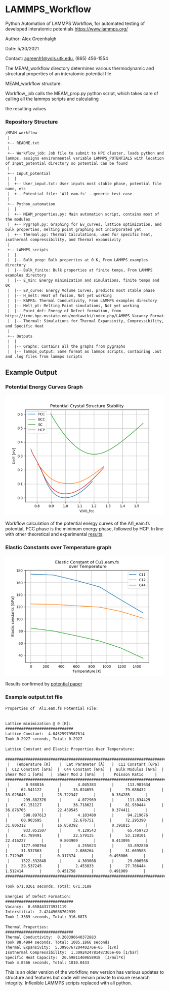 # LAMMPS_Workflow
Python Automation of LAMMPS Workflow, for automated testing of developed interatomic potentials
https://www.lammps.org/

Author: Alex Greenhalgh

Date: 5/30/2021

Contact: agreenh1@vols.utk.edu, (865) 456-1554
 

The MEAM_workflow directory determines various thermodynamic and structural properties of an interatomic potential file

MEAM_workflow structure:

Workflow_job calls the MEAM_prop.py python script, which takes care of calling all the lammps scripts and calculating 

the resulting values

### Repository Structure
```
/MEAM_workflow
 |
 +-- README.txt
 |    
 +-- Workflow_job: Job file to submit to HPC cluster, loads python and lammps, assigns environmental variable LAMMPS_POTENTIALS with location of Input_potential directory so potential can be found
 |     
 +-- Input_potential
 |  |  
 |  +-- User_input.txt: User inputs most stable phase, potential file name, etc
 |  +-- Potential_file: 'Al1_eam.fs' - generic test case
 |    
 +-- Python_automation
 |  |  
 |  +-- MEAM_properties.py: Main automation script, contains most of the modules
 |  +-- Pygraph.py: Graphing for Ev_curves, lattice optimization, and bulk properties, melting point graphing not incorporated yet
 |  +-- Thermal.py: Thermal Calculations, used for specific heat, isothermal compressibility, and Thermal expansivity
 |    
 +-- LAMMPS_scripts
 |  |  
 |  |-- Bulk_prop: Bulk properties at 0 K, From LAMMPS examples directory
 |  |-- Bulk_finite: Bulk properties at finite temps, From LAMMPS examples directory
 |  |-- E_min: Energy minimization and simulations, finite temps and 0K 
 |  |-- EV_curve: Energy Volume Curves, predicts most stable phase
 |  |-- H_melt: Heat of fusion, Not yet working
 |  |-- KAPPA: Thermal Conductivity, From LAMMPS examples directory
 |  |-- Melt_pt: Melting Point simulations, Not yet working
 |  |-- Point_def: Energy of Defect formation, from https://icme.hpc.msstate.edu/mediawiki/index.php/LAMMPS_Vacancy_Formation_Energy.html
 |  |-- Thermal: Simulations for Thermal Expansivity, Compressibility, and Specific Heat
 |    
 +-- Outputs
 |  |  
 |  |-- Graphs: Contains all the graphs from pygraphs
 |  |-- lammps_output: Same format as lammps scripts, containing .out and .log files from lammps scripts
```


## Example Output

### Potential Energy Curves Graph
![Ev curve](/Outputs/Graphs/Ev_Curves.png)

Workflow calculation of the potential energy curves of the Al1_eam.fs potential, FCC phase is the minimum energy phase, followed by HCP. In line with other theoretical and experimental [results](https://www.ctcms.nist.gov/potentials/entry/2008--Mendelev-M-I-Kramer-M-J-Becker-C-A-Asta-M--Al/EAM_Dynamo_MendelevKramerBecker_2008_Al__MO_106969701023_005.html). 

### Elastic Constants over Temperature graph
![Elastic Curve](/Outputs/Graphs/Elastic_finiteT.png)

Results confirmed by [potential paper](https://www.tandfonline.com/doi/abs/10.1080/14786430802206482)

### Example output.txt file
```
Properties of  Al1.eam.fs Potential File:


Lattice minimization @ 0 [K]:
##############################
Lattice Constant:  4.04525979567614 
Took 0.2927 seconds, Total: 0.2927

Lattice Constant and Elastic Properties Over Temperature:

##################################################################################################################################################################################################################
 |   Temperature [K]    |  Lat Parameter [Å]   |  C11 Constant [GPa]  |  C12 Constant [GPa]  |  C44 Constant [GPa]  |  Bulk Modulus [GPa]  |  Shear Mod 1 [GPa]   |  Shear Mod 2 [GPa]   |    Poisson Ratio     | 
##################################################################################################################################################################################################################
 |       0.988816       |       4.045383       |      113.983634      |      62.541122       |      33.024655       |      79.688432       |      33.025045       |      25.722347       |       0.354285       | 
 |      299.882376      |       4.072969       |      111.834429      |      67.151127       |      36.718621       |      81.930444       |      36.876705       |      22.459545       |       0.374411       | 
 |      598.897613      |       4.103480       |      94.219676       |      60.903695       |      32.676751       |      72.295390       |      31.806312       |      16.858392       |       0.391815       | 
 |      933.051507      |       4.129543       |      65.459723       |      45.789491       |      22.579135       |      53.138101       |      22.416227       |       9.803909       |       0.413095       | 
 |     1177.098764      |       4.255623       |      33.892830       |      31.537863       |       2.086264       |      31.669588       |       1.712945       |       0.317374       |       0.495006       | 
 |     1522.332848      |       4.303088       |      29.006566       |      29.537245       |       2.453833       |      27.766444       |       1.512414       |       0.451758       |       0.491909       | 
##################################################################################################################################################################################################################

Took 671.0261 seconds, Total: 671.3189

Energies of Defect Formation:
##############################
Vacancy:  0.658443173931119 
Interstitial:  2.42449686762939 
Took 1.3389 seconds, Total: 916.6873

Thermal Properties:
##############################
Thermal Conductivity:  0.260390640372883 
Took 88.4994 seconds, Total: 1005.1866 seconds
Thermal Expansivity:  5.399676720440276e-05  [1/K]
Isothermal Compressibility:  1.3092424781487365e-06 [1/bar]
Specific Heat Capacity:  20.59811469658918  [J/mol*K]
Took 4.8566 seconds, Total: 1010.0433
```

This is an older version of the workflow, new version has various updates to structure and features but code will remain private to insure research integrity. Inflexible LAMMPS scripts replaced with all python.
